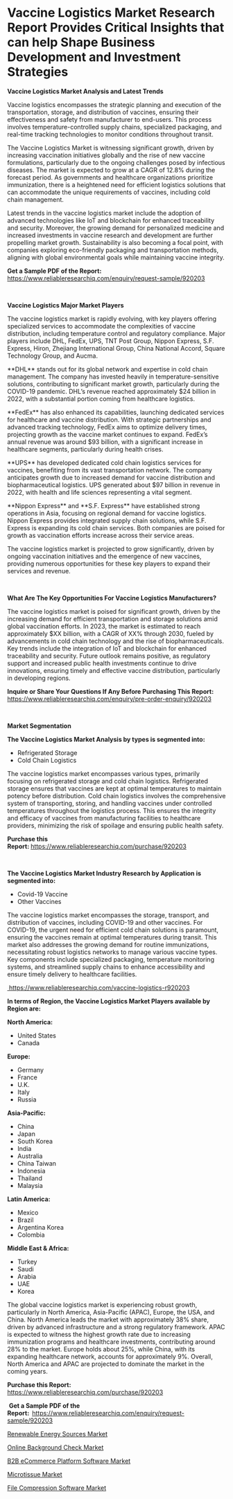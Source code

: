 <p><h1>Vaccine Logistics Market Research Report Provides Critical Insights that can help Shape Business Development and Investment Strategies</h1></p><p><strong>Vaccine Logistics Market Analysis and Latest Trends</strong></p>
<p><p>Vaccine logistics encompasses the strategic planning and execution of the transportation, storage, and distribution of vaccines, ensuring their effectiveness and safety from manufacturer to end-users. This process involves temperature-controlled supply chains, specialized packaging, and real-time tracking technologies to monitor conditions throughout transit.</p><p>The Vaccine Logistics Market is witnessing significant growth, driven by increasing vaccination initiatives globally and the rise of new vaccine formulations, particularly due to the ongoing challenges posed by infectious diseases. The market is expected to grow at a CAGR of 12.8% during the forecast period. As governments and healthcare organizations prioritize immunization, there is a heightened need for efficient logistics solutions that can accommodate the unique requirements of vaccines, including cold chain management.</p><p>Latest trends in the vaccine logistics market include the adoption of advanced technologies like IoT and blockchain for enhanced traceability and security. Moreover, the growing demand for personalized medicine and increased investments in vaccine research and development are further propelling market growth. Sustainability is also becoming a focal point, with companies exploring eco-friendly packaging and transportation methods, aligning with global environmental goals while maintaining vaccine integrity.</p></p>
<p><strong>Get a Sample PDF of the Report:&nbsp;</strong> <a href="https://www.reliableresearchiq.com/enquiry/request-sample/920203?utm_campaign=1906&utm_medium=2&utm_source=Github&utm_content=ia&utm_term=06032025&utm_id=vaccine-logistics">https://www.reliableresearchiq.com/enquiry/request-sample/920203</a></p>
<p>&nbsp;</p>
<p><strong>Vaccine Logistics Major Market Players</strong></p>
<p><p>The vaccine logistics market is rapidly evolving, with key players offering specialized services to accommodate the complexities of vaccine distribution, including temperature control and regulatory compliance. Major players include DHL, FedEx, UPS, TNT Post Group, Nippon Express, S.F. Express, Hiron, Zhejiang International Group, China National Accord, Square Technology Group, and Aucma.</p><p>**DHL** stands out for its global network and expertise in cold chain management. The company has invested heavily in temperature-sensitive solutions, contributing to significant market growth, particularly during the COVID-19 pandemic. DHL’s revenue reached approximately $24 billion in 2022, with a substantial portion coming from healthcare logistics.</p><p>**FedEx** has also enhanced its capabilities, launching dedicated services for healthcare and vaccine distribution. With strategic partnerships and advanced tracking technology, FedEx aims to optimize delivery times, projecting growth as the vaccine market continues to expand. FedEx’s annual revenue was around $93 billion, with a significant increase in healthcare segments, particularly during health crises.</p><p>**UPS** has developed dedicated cold chain logistics services for vaccines, benefiting from its vast transportation network. The company anticipates growth due to increased demand for vaccine distribution and biopharmaceutical logistics. UPS generated about $97 billion in revenue in 2022, with health and life sciences representing a vital segment.</p><p>**Nippon Express** and **S.F. Express** have established strong operations in Asia, focusing on regional demand for vaccine logistics. Nippon Express provides integrated supply chain solutions, while S.F. Express is expanding its cold chain services. Both companies are poised for growth as vaccination efforts increase across their service areas.</p><p>The vaccine logistics market is projected to grow significantly, driven by ongoing vaccination initiatives and the emergence of new vaccines, providing numerous opportunities for these key players to expand their services and revenue.</p></p>
<p>&nbsp;</p>
<p><strong>What Are The Key Opportunities For Vaccine Logistics Manufacturers?</strong></p>
<p><p>The vaccine logistics market is poised for significant growth, driven by the increasing demand for efficient transportation and storage solutions amid global vaccination efforts. In 2023, the market is estimated to reach approximately $XX billion, with a CAGR of XX% through 2030, fueled by advancements in cold chain technology and the rise of biopharmaceuticals. Key trends include the integration of IoT and blockchain for enhanced traceability and security. Future outlook remains positive, as regulatory support and increased public health investments continue to drive innovations, ensuring timely and effective vaccine distribution, particularly in developing regions.</p></p>
<p><strong>Inquire or Share Your Questions If Any Before Purchasing This Report:</strong> <a href="https://www.reliableresearchiq.com/enquiry/pre-order-enquiry/920203?utm_campaign=1906&utm_medium=2&utm_source=Github&utm_content=ia&utm_term=06032025&utm_id=vaccine-logistics">https://www.reliableresearchiq.com/enquiry/pre-order-enquiry/920203</a></p>
<p>&nbsp;</p>
<p><strong>Market Segmentation</strong></p>
<p><strong>The Vaccine Logistics Market Analysis by types is segmented into:</strong></p>
<p><ul><li>Refrigerated Storage</li><li>Cold Chain Logistics</li></ul></p>
<p><p>The vaccine logistics market encompasses various types, primarily focusing on refrigerated storage and cold chain logistics. Refrigerated storage ensures that vaccines are kept at optimal temperatures to maintain potency before distribution. Cold chain logistics involves the comprehensive system of transporting, storing, and handling vaccines under controlled temperatures throughout the logistics process. This ensures the integrity and efficacy of vaccines from manufacturing facilities to healthcare providers, minimizing the risk of spoilage and ensuring public health safety.</p></p>
<p><strong>Purchase this Report:&nbsp;</strong><a href="https://www.reliableresearchiq.com/purchase/920203?utm_campaign=1906&utm_medium=2&utm_source=Github&utm_content=ia&utm_term=06032025&utm_id=vaccine-logistics">https://www.reliableresearchiq.com/purchase/920203</a></p>
<p>&nbsp;</p>
<p><strong>The Vaccine Logistics Market Industry Research by Application is segmented into:</strong></p>
<p><ul><li>Covid-19 Vaccine</li><li>Other Vaccines</li></ul></p>
<p><p>The vaccine logistics market encompasses the storage, transport, and distribution of vaccines, including COVID-19 and other vaccines. For COVID-19, the urgent need for efficient cold chain solutions is paramount, ensuring the vaccines remain at optimal temperatures during transit. This market also addresses the growing demand for routine immunizations, necessitating robust logistics networks to manage various vaccine types. Key components include specialized packaging, temperature monitoring systems, and streamlined supply chains to enhance accessibility and ensure timely delivery to healthcare facilities.</p></p>
<p><a href="https://www.reliableresearchiq.com/vaccine-logistics-r920203?utm_campaign=1906&utm_medium=2&utm_source=Github&utm_content=ia&utm_term=06032025&utm_id=vaccine-logistics">&nbsp;https://www.reliableresearchiq.com/vaccine-logistics-r920203</a></p>
<p><strong>In terms of Region, the Vaccine Logistics Market Players available by Region are:</strong></p>
<p>
    <p> <strong> North America: </strong>
        <ul>
            <li>United States</li>
            <li>Canada</li>
        </ul>
        </p> 
    <p> <strong> Europe: </strong>
        <ul>
            <li>Germany</li>
            <li>France</li>
            <li>U.K.</li>
            <li>Italy</li>
            <li>Russia</li>
        </ul>
        </p> 
    <p> <strong> Asia-Pacific: </strong>
        <ul>
            <li>China</li>
            <li>Japan</li>
            <li>South Korea</li>
            <li>India</li>
            <li>Australia</li>
            <li>China Taiwan</li>
            <li>Indonesia</li>
            <li>Thailand</li>
            <li>Malaysia</li>
        </ul>
        </p> 
    <p> <strong> Latin America: </strong>
        <ul>
            <li>Mexico</li>
            <li>Brazil</li>
            <li>Argentina Korea</li>
            <li>Colombia</li>
        </ul>
        </p> 
    <p> <strong> Middle East & Africa: </strong>
        <ul>
            <li>Turkey</li>
            <li>Saudi</li>
            <li>Arabia</li>
            <li>UAE</li>
            <li>Korea</li>
        </ul>
    </p>
    </p>
<p><p>The global vaccine logistics market is experiencing robust growth, particularly in North America, Asia-Pacific (APAC), Europe, the USA, and China. North America leads the market with approximately 38% share, driven by advanced infrastructure and a strong regulatory framework. APAC is expected to witness the highest growth rate due to increasing immunization programs and healthcare investments, contributing around 28% to the market. Europe holds about 25%, while China, with its expanding healthcare network, accounts for approximately 9%. Overall, North America and APAC are projected to dominate the market in the coming years.</p></p>
<p><strong>Purchase this Report: </strong><a href="https://www.reliableresearchiq.com/purchase/920203?utm_campaign=1906&utm_medium=2&utm_source=Github&utm_content=ia&utm_term=06032025&utm_id=vaccine-logistics">https://www.reliableresearchiq.com/purchase/920203</a></p>
<p>&nbsp;<strong>Get a Sample PDF of the Report:&nbsp;&nbsp;</strong><a href="https://www.reliableresearchiq.com/enquiry/request-sample/920203?utm_campaign=1906&utm_medium=2&utm_source=Github&utm_content=ia&utm_term=06032025&utm_id=vaccine-logistics">https://www.reliableresearchiq.com/enquiry/request-sample/920203</a></p>
<p><strong></strong></p>
<p><p><a href="https://github.com/rakowpleetj1/Market-Research-Report-List-1/blob/main/renewable-energy-sources-market.md?utm_campaign=1906&utm_medium=2&utm_source=Github&utm_content=ia&utm_term=06032025&utm_id=vaccine-logistics">Renewable Energy Sources Market</a></p><p><a href="https://github.com/omduthkevork/Market-Research-Report-List-1/blob/main/online-background-check-market.md?utm_campaign=1906&utm_medium=2&utm_source=Github&utm_content=ia&utm_term=06032025&utm_id=vaccine-logistics">Online Background Check Market</a></p><p><a href="https://github.com/mcveathuane2/Market-Research-Report-List-1/blob/main/b2b-ecommerce-platform-software-market.md?utm_campaign=1906&utm_medium=2&utm_source=Github&utm_content=ia&utm_term=06032025&utm_id=vaccine-logistics">B2B eCommerce Platform Software Market</a></p><p><a href="https://github.com/mharielmesa/Market-Research-Report-List-5/blob/main/microtissue-market.md?utm_campaign=1906&utm_medium=2&utm_source=Github&utm_content=ia&utm_term=06032025&utm_id=vaccine-logistics">Microtissue Market</a></p><p><a href="https://github.com/akramisabtu/Market-Research-Report-List-1/blob/main/file-compression-software-market.md?utm_campaign=1906&utm_medium=2&utm_source=Github&utm_content=ia&utm_term=06032025&utm_id=vaccine-logistics">File Compression Software Market</a></p></p>